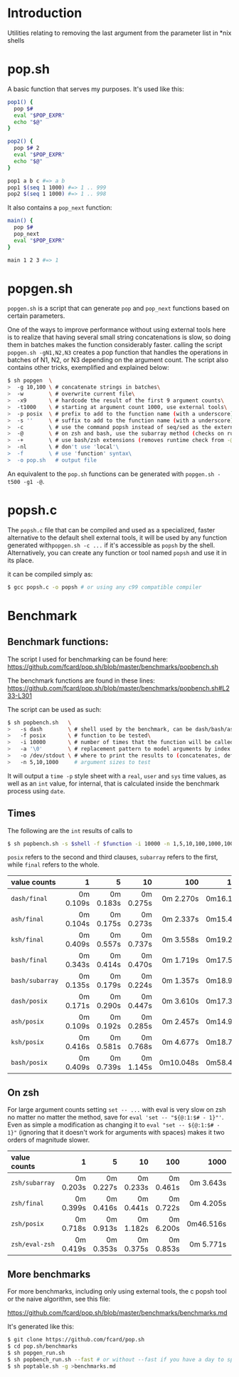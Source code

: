 # Introduction

Utilities relating to removing the last argument from the parameter list in *nix shells

# pop.sh

A basic function that serves my purposes. It's used like this:

```sh
pop1() {
  pop $#
  eval "$POP_EXPR"
  echo "$@"
}

pop2() {
  pop $# 2
  eval "$POP_EXPR"
  echo "$@"
}

pop1 a b c #=> a b
pop1 $(seq 1 1000) #=> 1 .. 999
pop2 $(seq 1 1000) #=> 1 .. 998
```

It also contains a `pop_next` function:

```sh
main() {
  pop $#
  pop_next
  eval "$POP_EXPR"
}

main 1 2 3 #=> 1
```

# popgen.sh

`popgen.sh` is a script that can generate `pop` and `pop_next` functions
based on certain parameters.

One of the ways to improve performance without using external tools here is
to realize that having several small string concatenations is slow, so doing
them in batches makes the function considerably faster. calling the script
`popgen.sh -gN1,N2,N3` creates a pop function that handles the operations
in batches of N1, N2, or N3 depending on the argument count. The script also
contains other tricks, exemplified and explained below:

```sh
$ sh popgen  \
>  -g 10,100 \ # concatenate strings in batches\
>  -w        \ # overwrite current file\
>  -x9       \ # hardcode the result of the first 9 argument counts\
>  -t1000    \ # starting at argument count 1000, use external tools\
>  -p posix  \ # prefix to add to the function name (with a underscore)\
>  -s ''     \ # suffix to add to the function name (with a underscore)\
>  -c        \ # use the command popsh instead of seq/sed as the external tool\
>  -@        \ # on zsh and bash, use the subarray method (checks on runtime)\
>  -+        \ # use bash/zsh extensions (removes runtime check from -@)\
>  -nl       \ # don't use 'local'\
>  -f        \ # use 'function' syntax\
>  -o pop.sh   # output file
```

An equivalent to the `pop.sh` functions can be generated with `popgen.sh -t500 -g1 -@`.

# popsh.c

The `popsh.c` file that can be compiled and used as a specialized,
faster alternative to the default shell external tools, it will be used by
any function generated with`popgen.sh -c ...` if it's accessible as `popsh`
by the shell. Alternatively, you can create any function or tool named
`popsh` and use it in its place.

it can be compiled simply as:

```sh
$ gcc popsh.c -o popsh # or using any c99 compatible compiler
```

# Benchmark

## Benchmark functions:

The script I used for benchmarking can be found here:
https://github.com/fcard/pop.sh/blob/master/benchmarks/popbench.sh

The benchmark functions are found in these lines:
https://github.com/fcard/pop.sh/blob/master/benchmarks/popbench.sh#L233-L301

The script can be used as such:
```sh
$ sh popbench.sh   \
>   -s dash        \ # shell used by the benchmark, can be dash/bash/ash/zsh/ksh.\
>   -f posix       \ # function to be tested\
>   -i 10000       \ # number of times that the function will be called per test\
>   -a '\0'        \ # replacement pattern to model arguments by index (uses sed)\
>   -o /dev/stdout \ # where to print the results to (concatenates, defaults to stdout)\
>   -n 5,10,1000     # argument sizes to test
```
It will output a `time -p` style sheet with a `real`, `user` and `sys` time values,
as well as an `int` value, for internal, that is calculated inside the benchmark
process using `date`.

## Times

The following are the `int` results of calls to
```sh
$ sh popbench.sh -s $shell -f $function -i 10000 -n 1,5,10,100,1000,10000
```
`posix` refers to the second and third clauses, `subarray` refers to the first,
while `final` refers to the whole.

| value counts       |           1 |           5 |          10 |         100 |        1000 |       10000 |
| :----------------- | ----------: | ----------: | ----------: | ----------: | ----------: | ----------: |
| `dash/final`       |   0m 0.109s |   0m 0.183s |   0m 0.275s |   0m 2.270s |   0m16.122s |   1m10.239s |
| `ash/final`        |   0m 0.104s |   0m 0.175s |   0m 0.273s |   0m 2.337s |   0m15.428s |   1m11.673s |
| `ksh/final`        |   0m 0.409s |   0m 0.557s |   0m 0.737s |   0m 3.558s |   0m19.200s |   1m40.264s |
| `bash/final`       |   0m 0.343s |   0m 0.414s |   0m 0.470s |   0m 1.719s |   0m17.508s |   3m12.496s |
| `bash/subarray`    |   0m 0.135s |   0m 0.179s |   0m 0.224s |   0m 1.357s |   0m18.911s |   3m18.007s |
| `dash/posix`       |   0m 0.171s |   0m 0.290s |   0m 0.447s |   0m 3.610s |   0m17.376s |   1m 8.852s |
| `ash/posix`        |   0m 0.109s |   0m 0.192s |   0m 0.285s |   0m 2.457s |   0m14.942s |   1m10.062s |
| `ksh/posix`        |   0m 0.416s |   0m 0.581s |   0m 0.768s |   0m 4.677s |   0m18.790s |   1m40.407s |
| `bash/posix`       |   0m 0.409s |   0m 0.739s |   0m 1.145s |   0m10.048s |   0m58.449s |  40m33.024s |

## On zsh

For large argument counts setting `set -- ...` with eval is very slow on zsh no
matter no matter the method, save for `eval 'set -- "${@:1:$# - 1}"'`. Even as
simple a modification as changing it to `eval "set -- ${@:1:$# - 1}"`
(ignoring that it doesn't work for arguments with spaces) makes it two orders
of magnitude slower.

| value counts       |           1 |           5 |          10 |         100 |        1000 |       10000 |
| :----------------- | ----------: | ----------: | ----------: | ----------: | ----------: | ----------: |
| `zsh/subarray`     |   0m 0.203s |   0m 0.227s |   0m 0.233s |   0m 0.461s |   0m 3.643s |   0m38.396s |
| `zsh/final`        |   0m 0.399s |   0m 0.416s |   0m 0.441s |   0m 0.722s |   0m 4.205s |   0m37.217s |
| `zsh/posix`        |   0m 0.718s |   0m 0.913s |   0m 1.182s |   0m 6.200s |   0m46.516s |  42m27.224s |
| `zsh/eval-zsh`     |   0m 0.419s |   0m 0.353s |   0m 0.375s |   0m 0.853s |   0m 5.771s |  32m59.576s |

## More benchmarks

For more benchmarks, including only using external tools, the c popsh tool
or the naive algorithm, see this file:

https://github.com/fcard/pop.sh/blob/master/benchmarks/benchmarks.md

It's generated like this:

```sh
$ git clone https://github.com/fcard/pop.sh
$ cd pop.sh/benchmarks
$ sh popgen_run.sh
$ sh popbench_run.sh --fast # or without --fast if you have a day to spare
$ sh poptable.sh -g >benchmarks.md
```



